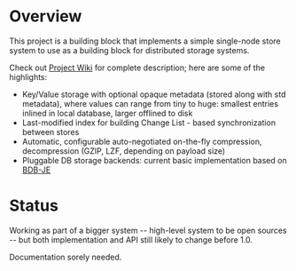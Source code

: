 # Overview

This project is a building block that implements a simple single-node store system to use as a building block for distributed storage systems.

Check out [Project Wiki](wiki) for complete description; here are some of the highlights:

* Key/Value storage with optional opaque metadata (stored along with std metadata), where values can range from tiny to huge: smallest entries inlined in local database, larger offlined to disk
* Last-modified index for building Change List - based synchronization between stores
* Automatic, configurable auto-negotiated on-the-fly compression, decompression (GZIP, LZF, depending on payload size)
* Pluggable DB storage backends: current basic implementation based on [BDB-JE](http://en.wikipedia.org/wiki/BerkeleyDB)

# Status

Working as part of a bigger system -- high-level system to be open sources -- but both implementation and API still likely to change before 1.0.

Documentation sorely needed.


